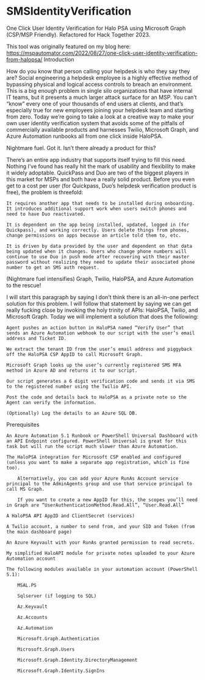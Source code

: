 # SMSIdentityVerification
One Click User Identity Verification for Halo PSA using Microsoft Graph (CSP/MSP Friendly). Refactored for Hack Together 2023.

This tool was originally featured on my blog here: https://mspautomator.com/2022/08/27/one-click-user-identity-verification-from-halopsa/
Introduction

How do you know that person calling your helpdesk is who they say they are? Social engineering a helpdesk employee is a highly effective method of bypassing physical and logical access controls to breach an environment. This is a big enough problem in single silo organizations that have internal IT teams, but it presents a much larger attack surface for an MSP. You can’t “know” every one of your thousands of end users at clients, and that’s especially true for new employees joining your helpdesk team and starting from zero. Today we’re going to take a look at a creative way to make your own user identity verification system that avoids some of the pitfalls of commercially available products and harnesses Twilio, Microsoft Graph, and Azure Automation runbooks all from one click inside HaloPSA.

Nightmare fuel. Got it. Isn’t there already a product for this?

There’s an entire app industry that supports itself trying to fill this need. Nothing I’ve found has really hit the mark of usability and flexibility to make it widely adoptable. QuickPass and Duo are two of the biggest players in this market for MSPs and both have a really solid product. Before you even get to a cost per user (for Quickpass, Duo’s helpdesk verification product is free), the problem is threefold:

    It requires another app that needs to be installed during onboarding. It introduces additional support work when users switch phones and need to have Duo reactivated.
    
    It is dependent on the app being installed, updated, logged in (for Quickpass), and working correctly. Users delete things from phones, change permissions on apps because an article told them to, etc.
    
    It is driven by data provided by the user and dependent on that data being updated when it changes. Users who change phone numbers will continue to use Duo in push mode after recovering with their master password without realizing they need to update their associated phone number to get an SMS auth request. 

(Nightmare fuel intensifies) Graph, Twilio, HaloPSA, and Azure Automation to the rescue!

I will start this paragraph by saying I don’t think there is an all-in-one perfect solution for this problem. I will follow that statement by saying we can get really fucking close by invoking the holy trinity of APIs: HaloPSA, Twilio, and Microsoft Graph. Today we will implement a solution that does the following:

    Agent pushes an action button in HaloPSA named “Verify User” that sends an Azure Automation webhook to our script with the user’s email address and Ticket ID.
    
    We extract the tenant ID from the user’s email address and piggyback off the HaloPSA CSP AppID to call Microsoft Graph.
    
    Microsoft Graph looks up the user’s currently registered SMS MFA method in Azure AD and returns it to our script.
    
    Our script generates a 6 digit verification code and sends it via SMS to the registered number using the Twilio API.
    
    Post the code and details back to HaloPSA as a private note so the Agent can verify the information.
    
    (Optionally) Log the details to an Azure SQL DB.

Prerequisites

    An Azure Automation 5.1 Runbook or PowerShell Universal Dashboard with an API Endpoint configured. PowerShell Universal is great for this task but will run the script much slower than Azure Automation.
    
    The HaloPSA integration for Microsoft CSP enabled and configured (unless you want to make a separate app registration, which is fine too).
    
        Alternatively, you can add your Azure RunAs Account service principal to the AdminAgents group and use that service principal to call MS Graph.
        
        If you want to create a new AppID for this, the scopes you’ll need in Graph are “UserAuthenticationMethod.Read.All”, “User.Read.All”
        
    A HaloPSA API AppID and ClientSecret (services)
    
    A Twilio account, a number to send from, and your SID and Token (from the main dashboard page)
    
    An Azure Keyvault with your RunAs granted permission to read secrets.
    
    My simplified HaloAPI module for private notes uploaded to your Azure Automation account
    
    The following modules available in your automation account (PowerShell 5.1):
    
        MSAL.PS
        
        Sqlserver (if logging to SQL)
        
        Az.Keyvault
        
        Az.Accounts
        
        Az.Automation
        
        Microsoft.Graph.Authentication
        
        Microsoft.Graph.Users
        
        Microsoft.Graph.Identity.DirectoryManagement
        
        Microsoft.Graph.Identity.SignIns
